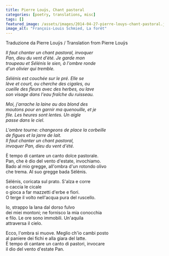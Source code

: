 ```yaml
---
title: Pierre Louÿs, Chant pastoral
categories: [poetry, translations, misc]
tags: []
featured_image: /assets/images/2014-04-27-pierre-louys-chant-pastoral.jpg
image_alt: "François-Louis Schmied, La forêt"
---
```


Traduzione da Pierre Louÿs / Translation from Pierre Louÿs

<p><em>Il faut chanter un chant pastoral, invoquer<br />
Pan, dieu du vent d'été. Je garde mon<br />
troupeau et Sélénis le sien, à l'ombre ronde<br />
d'un olivier qui tremble.</em></p>

<p><em>Sélénis est couchée sur le pré. Elle se<br />
lève et court, ou cherche des cigales, ou<br />
cueille des fleurs avec des herbes, ou lave<br />
son visage dans l'eau fraîche du ruisseau.</em></p>

<p><em>Moi, j'arrache la laine au dos blond des<br />
moutons pour en garnir ma quenouille, et je<br />
file. Les heures sont lentes. Un aigle<br />
passe dans le ciel.</em></p>

<p><em>L'ombre tourne: changeons de place la corbeille<br />
de figues et la jarre de lait.<br />
Il faut chanter un chant pastoral,<br />
invoquer Pan, dieu du vent d'été.</em></p>

<p>È tempo di cantare un canto dolce pastorale.<br />
Pan, che è dio del vento d'estate, invochiamo.<br />
Bado al mio gregge, all'ombra d'un rotondo olivo<br />
che trema. Al suo gregge bada Sélénis.</p>

<p>Sélénis, coricata sul prato. S'alza e corre<br />
o caccia le cicale<br />
o gioca a far mazzetti d'erbe e fiori.<br />
O terge il volto nell'acqua pura del ruscello.</p>

<p>Io, strappo la lana dal dorso fulvo<br />
dei miei montoni; ne fornisco la mia conocchia<br />
e filo. Le ore sono immobili. Un'aquila<br />
attraversa il cielo.</p>

<p>Ecco, l'ombra si muove. Meglio ch'io cambi posto<br />
al paniere dei fichi e alla giara del latte.<br />
È tempo di cantare un canto di pastori, invocare<br />
il dio del vento d'estate Pan.</p>
